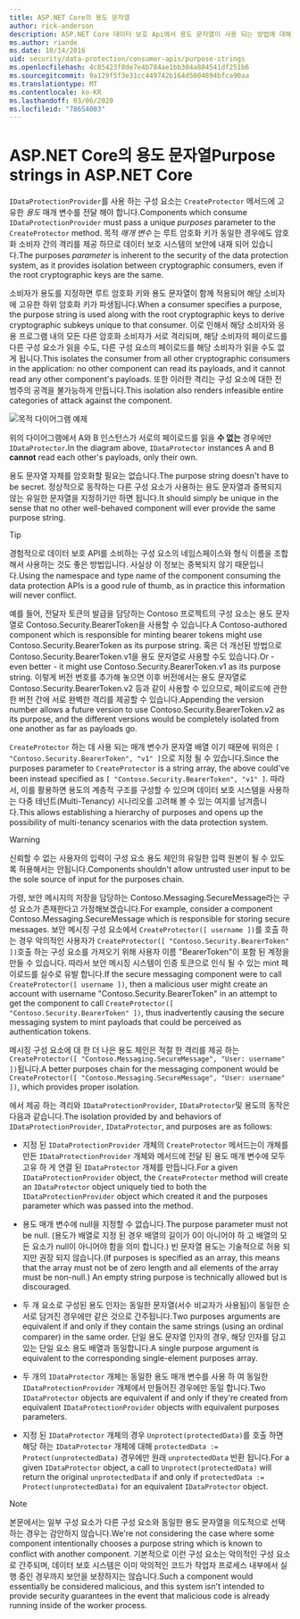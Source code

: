 ```yaml
---
title: ASP.NET Core의 용도 문자열
author: rick-anderson
description: ASP.NET Core 데이터 보호 Api에서 용도 문자열이 사용 되는 방법에 대해 알아봅니다.
ms.author: riande
ms.date: 10/14/2016
uid: security/data-protection/consumer-apis/purpose-strings
ms.openlocfilehash: 4c85423f8de7e4b784ae1bb304a884541df251b6
ms.sourcegitcommit: 9a129f5f3e31cc449742b164d5004894bfca90aa
ms.translationtype: MT
ms.contentlocale: ko-KR
ms.lasthandoff: 03/06/2020
ms.locfileid: "78654003"
---
```

# <a name="purpose-strings-in-aspnet-core"></a><span data-ttu-id="37925-103">ASP.NET Core의 용도 문자열</span><span class="sxs-lookup"><span data-stu-id="37925-103">Purpose strings in ASP.NET Core</span></span>

<a name="data-protection-consumer-apis-purposes"></a>

<span data-ttu-id="37925-104">`IDataProtectionProvider`를 사용 하는 구성 요소는 `CreateProtector` 메서드에 고유한 *용도* 매개 변수를 전달 해야 합니다.</span><span class="sxs-lookup"><span data-stu-id="37925-104">Components which consume `IDataProtectionProvider` must pass a unique *purposes* parameter to the `CreateProtector` method.</span></span> <span data-ttu-id="37925-105">목적 *매개 변수* 는 루트 암호화 키가 동일한 경우에도 암호화 소비자 간의 격리를 제공 하므로 데이터 보호 시스템의 보안에 내재 되어 있습니다.</span><span class="sxs-lookup"><span data-stu-id="37925-105">The purposes *parameter* is inherent to the security of the data protection system, as it provides isolation between cryptographic consumers, even if the root cryptographic keys are the same.</span></span>

<span data-ttu-id="37925-106">소비자가 용도를 지정하면 루트 암호화 키와 용도 문자열이 함께 적용되어 해당 소비자에 고유한 하위 암호화 키가 파생됩니다.</span><span class="sxs-lookup"><span data-stu-id="37925-106">When a consumer specifies a purpose, the purpose string is used along with the root cryptographic keys to derive cryptographic subkeys unique to that consumer.</span></span> <span data-ttu-id="37925-107">이로 인해서 해당 소비자와 응용 프로그램 내의 모든 다른 암호화 소비자가 서로 격리되며, 해당 소비자의 페이로드를 다른 구성 요소가 읽을 수도, 다른 구성 요소의 페이로드를 해당 소비자가 읽을 수도 없게 됩니다.</span><span class="sxs-lookup"><span data-stu-id="37925-107">This isolates the consumer from all other cryptographic consumers in the application: no other component can read its payloads, and it cannot read any other component's payloads.</span></span> <span data-ttu-id="37925-108">또한 이러한 격리는 구성 요소에 대한 전 범주의 공격을 불가능하게 만듭니다.</span><span class="sxs-lookup"><span data-stu-id="37925-108">This isolation also renders infeasible entire categories of attack against the component.</span></span>

![목적 다이어그램 예제](purpose-strings/_static/purposes.png)

<span data-ttu-id="37925-110">위의 다이어그램에서 A와 B 인스턴스가 서로의 페이로드를 읽을 **수 없는** 경우에만 `IDataProtector`.</span><span class="sxs-lookup"><span data-stu-id="37925-110">In the diagram above, `IDataProtector` instances A and B **cannot** read each other's payloads, only their own.</span></span>

<span data-ttu-id="37925-111">용도 문자열 자체를 암호화할 필요는 없습니다.</span><span class="sxs-lookup"><span data-stu-id="37925-111">The purpose string doesn't have to be secret.</span></span> <span data-ttu-id="37925-112">정상적으로 동작하는 다른 구성 요소가 사용하는 용도 문자열과 중복되지 않는 유일한 문자열을 지정하기만 하면 됩니다.</span><span class="sxs-lookup"><span data-stu-id="37925-112">It should simply be unique in the sense that no other well-behaved component will ever provide the same purpose string.</span></span>

>[!TIP]
> <span data-ttu-id="37925-113">경험적으로 데이터 보호 API를 소비하는 구성 요소의 네임스페이스와 형식 이름을 조합해서 사용하는 것도 좋은 방법입니다. 사실상 이 정보는 중복되지 않기 때문입니다.</span><span class="sxs-lookup"><span data-stu-id="37925-113">Using the namespace and type name of the component consuming the data protection APIs is a good rule of thumb, as in practice this information will never conflict.</span></span>
>
><span data-ttu-id="37925-114">예를 들어, 전달자 토큰의 발급을 담당하는 Contoso 프로젝트의 구성 요소는 용도 문자열로 Contoso.Security.BearerToken을 사용할 수 있습니다.</span><span class="sxs-lookup"><span data-stu-id="37925-114">A Contoso-authored component which is responsible for minting bearer tokens might use Contoso.Security.BearerToken as its purpose string.</span></span> <span data-ttu-id="37925-115">혹은 더 개선된 방법으로 Contoso.Security.BearerToken.v1을 용도 문자열로 사용할 수도 있습니다.</span><span class="sxs-lookup"><span data-stu-id="37925-115">Or - even better - it might use Contoso.Security.BearerToken.v1 as its purpose string.</span></span> <span data-ttu-id="37925-116">이렇게 버전 번호를 추가해 놓으면 이후 버전에서는 용도 문자열로 Contoso.Security.BearerToken.v2 등과 같이 사용할 수 있으므로, 페이로드에 관한한 버전 간에 서로 완벽한 격리를 제공할 수 있습니다.</span><span class="sxs-lookup"><span data-stu-id="37925-116">Appending the version number allows a future version to use Contoso.Security.BearerToken.v2 as its purpose, and the different versions would be completely isolated from one another as far as payloads go.</span></span>

<span data-ttu-id="37925-117">`CreateProtector` 하는 데 사용 되는 매개 변수가 문자열 배열 이기 때문에 위의은 `[ "Contoso.Security.BearerToken", "v1" ]`으로 지정 될 수 있습니다.</span><span class="sxs-lookup"><span data-stu-id="37925-117">Since the purposes parameter to `CreateProtector` is a string array, the above could've been instead specified as `[ "Contoso.Security.BearerToken", "v1" ]`.</span></span> <span data-ttu-id="37925-118">따라서, 이를 활용하면 용도의 계층적 구조를 구성할 수 있으며 데이터 보호 시스템을 사용하는 다중 테넌트(Multi-Tenancy) 시나리오를 고려해 볼 수 있는 여지를 남겨줍니다.</span><span class="sxs-lookup"><span data-stu-id="37925-118">This allows establishing a hierarchy of purposes and opens up the possibility of multi-tenancy scenarios with the data protection system.</span></span>

<a name="data-protection-contoso-purpose"></a>

>[!WARNING]
> <span data-ttu-id="37925-119">신뢰할 수 없는 사용자의 입력이 구성 요소 용도 체인의 유일한 입력 원본이 될 수 있도록 허용해서는 안됩니다.</span><span class="sxs-lookup"><span data-stu-id="37925-119">Components shouldn't allow untrusted user input to be the sole source of input for the purposes chain.</span></span>
>
><span data-ttu-id="37925-120">가령, 보안 메시지의 저장을 담당하는 Contoso.Messaging.SecureMessage라는 구성 요소가 존재한다고 가정해보겠습니다.</span><span class="sxs-lookup"><span data-stu-id="37925-120">For example, consider a component Contoso.Messaging.SecureMessage which is responsible for storing secure messages.</span></span> <span data-ttu-id="37925-121">보안 메시징 구성 요소에서 `CreateProtector([ username ])`를 호출 하는 경우 악의적인 사용자가 `CreateProtector([ "Contoso.Security.BearerToken" ])`호출 하는 구성 요소를 가져오기 위해 사용자 이름 "BearerToken"이 포함 된 계정을 만들 수 있습니다. 따라서 보안 메시징 시스템이 인증 토큰으로 인식 될 수 있는 mint 페이로드를 실수로 유발 합니다.</span><span class="sxs-lookup"><span data-stu-id="37925-121">If the secure messaging component were to call `CreateProtector([ username ])`, then a malicious user might create an account with username "Contoso.Security.BearerToken" in an attempt to get the component to call `CreateProtector([ "Contoso.Security.BearerToken" ])`, thus inadvertently causing the secure messaging system to mint payloads that could be perceived as authentication tokens.</span></span>
>
><span data-ttu-id="37925-122">메시징 구성 요소에 대 한 더 나은 용도 체인은 적절 한 격리를 제공 하는 `CreateProtector([ "Contoso.Messaging.SecureMessage", "User: username" ])`됩니다.</span><span class="sxs-lookup"><span data-stu-id="37925-122">A better purposes chain for the messaging component would be `CreateProtector([ "Contoso.Messaging.SecureMessage", "User: username" ])`, which provides proper isolation.</span></span>

<span data-ttu-id="37925-123">에서 제공 하는 격리와 `IDataProtectionProvider`, `IDataProtector`및 용도의 동작은 다음과 같습니다.</span><span class="sxs-lookup"><span data-stu-id="37925-123">The isolation provided by and behaviors of `IDataProtectionProvider`, `IDataProtector`, and purposes are as follows:</span></span>

* <span data-ttu-id="37925-124">지정 된 `IDataProtectionProvider` 개체의 `CreateProtector` 메서드는이 개체를 만든 `IDataProtectionProvider` 개체와 메서드에 전달 된 용도 매개 변수에 모두 고유 하 게 연결 된 `IDataProtector` 개체를 만듭니다.</span><span class="sxs-lookup"><span data-stu-id="37925-124">For a given `IDataProtectionProvider` object, the `CreateProtector` method will create an `IDataProtector` object uniquely tied to both the `IDataProtectionProvider` object which created it and the purposes parameter which was passed into the method.</span></span>

* <span data-ttu-id="37925-125">용도 매개 변수에 null을 지정할 수 없습니다.</span><span class="sxs-lookup"><span data-stu-id="37925-125">The purpose parameter must not be null.</span></span> <span data-ttu-id="37925-126">(용도가 배열로 지정 된 경우 배열의 길이가 0이 아니어야 하 고 배열의 모든 요소가 null이 아니어야 함을 의미 합니다.) 빈 문자열 용도는 기술적으로 허용 되지만 권장 되지 않습니다.</span><span class="sxs-lookup"><span data-stu-id="37925-126">(If purposes is specified as an array, this means that the array must not be of zero length and all elements of the array must be non-null.) An empty string purpose is technically allowed but is discouraged.</span></span>

* <span data-ttu-id="37925-127">두 개 요소로 구성된 용도 인자는 동일한 문자열(서수 비교자가 사용됨)이 동일한 순서로 담겨진 경우에만 같은 것으로 간주됩니다.</span><span class="sxs-lookup"><span data-stu-id="37925-127">Two purposes arguments are equivalent if and only if they contain the same strings (using an ordinal comparer) in the same order.</span></span> <span data-ttu-id="37925-128">단일 용도 문자열 인자의 경우, 해당 인자를 담고 있는 단일 요소 용도 배열과 동일합니다.</span><span class="sxs-lookup"><span data-stu-id="37925-128">A single purpose argument is equivalent to the corresponding single-element purposes array.</span></span>

* <span data-ttu-id="37925-129">두 개의 `IDataProtector` 개체는 동일한 용도 매개 변수를 사용 하 여 동일한 `IDataProtectionProvider` 개체에서 만들어진 경우에만 동일 합니다.</span><span class="sxs-lookup"><span data-stu-id="37925-129">Two `IDataProtector` objects are equivalent if and only if they're created from equivalent `IDataProtectionProvider` objects with equivalent purposes parameters.</span></span>

* <span data-ttu-id="37925-130">지정 된 `IDataProtector` 개체의 경우 `Unprotect(protectedData)`를 호출 하면 해당 하는 `IDataProtector` 개체에 대해 `protectedData := Protect(unprotectedData)` 경우에만 원래 `unprotectedData` 반환 됩니다.</span><span class="sxs-lookup"><span data-stu-id="37925-130">For a given `IDataProtector` object, a call to `Unprotect(protectedData)` will return the original `unprotectedData` if and only if `protectedData := Protect(unprotectedData)` for an equivalent `IDataProtector` object.</span></span>

> [!NOTE]
> <span data-ttu-id="37925-131">본문에서는 일부 구성 요소가 다른 구성 요소와 동일한 용도 문자열을 의도적으로 선택하는 경우는 감안하지 않습니다.</span><span class="sxs-lookup"><span data-stu-id="37925-131">We're not considering the case where some component intentionally chooses a purpose string which is known to conflict with another component.</span></span> <span data-ttu-id="37925-132">기본적으로 이런 구성 요소는 악의적인 구성 요소로 간주되며, 데이터 보호 시스템은 이미 악의적인 코드가 작업자 프로세스 내부에서 실행 중인 경우까지 보안을 보장하지는 않습니다.</span><span class="sxs-lookup"><span data-stu-id="37925-132">Such a component would essentially be considered malicious, and this system isn't intended to provide security guarantees in the event that malicious code is already running inside of the worker process.</span></span>
